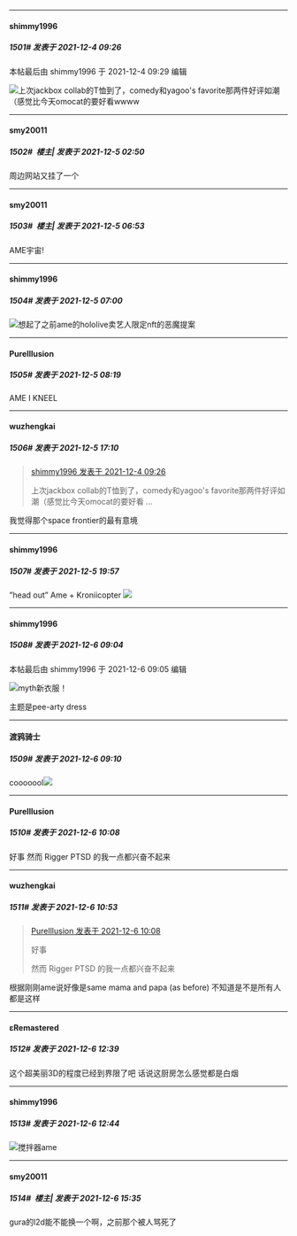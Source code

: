 

*****

####  shimmy1996  
##### 1501#       发表于 2021-12-4 09:26

 本帖最后由 shimmy1996 于 2021-12-4 09:29 编辑 

<img src="https://static.saraba1st.com/image/smiley/face2017/066.png" referrerpolicy="no-referrer">上次jackbox collab的T恤到了，comedy和yagoo's favorite那两件好评如潮（感觉比今天omocat的要好看wwww



*****

####  smy20011  
##### 1502#         楼主| 发表于 2021-12-5 02:50

周边网站又挂了一个



*****

####  smy20011  
##### 1503#         楼主| 发表于 2021-12-5 06:53

AME宇宙!

*****

####  shimmy1996  
##### 1504#       发表于 2021-12-5 07:00

<img src="https://static.saraba1st.com/image/smiley/face2017/066.png" referrerpolicy="no-referrer">想起了之前ame的hololive卖艺人限定nft的恶魔提案



*****

####  PureIllusion  
##### 1505#       发表于 2021-12-5 08:19

AME I KNEEL



*****

####  wuzhengkai  
##### 1506#       发表于 2021-12-5 17:10

<blockquote><a href="httphttps://bbs.saraba1st.com/2b/forum.php?mod=redirect&amp;goto=findpost&amp;pid=53803368&amp;ptid=1989758" target="_blank">shimmy1996 发表于 2021-12-4 09:26</a>

上次jackbox collab的T恤到了，comedy和yagoo's favorite那两件好评如潮（感觉比今天omocat的要好看 ...</blockquote>
我觉得那个space frontier的最有意境



*****

####  shimmy1996  
##### 1507#       发表于 2021-12-5 19:57

”head out” Ame + Kroniicopter <img src="https://static.saraba1st.com/image/smiley/face2017/209.gif" referrerpolicy="no-referrer">



*****

####  shimmy1996  
##### 1508#       发表于 2021-12-6 09:04

 本帖最后由 shimmy1996 于 2021-12-6 09:05 编辑 

<img src="https://static.saraba1st.com/image/smiley/face2017/085.png" referrerpolicy="no-referrer">myth新衣服！

主题是pee-arty dress

*****

####  渡鸦骑士  
##### 1509#       发表于 2021-12-6 09:10

cooooool<img src="https://static.saraba1st.com/image/smiley/face2017/077.png" referrerpolicy="no-referrer">



*****

####  PureIllusion  
##### 1510#       发表于 2021-12-6 10:08

好事
然而 Rigger PTSD 的我一点都兴奋不起来



*****

####  wuzhengkai  
##### 1511#       发表于 2021-12-6 10:53

<blockquote><a href="httphttps://bbs.saraba1st.com/2b/forum.php?mod=redirect&amp;goto=findpost&amp;pid=53825048&amp;ptid=1989758" target="_blank">PureIllusion 发表于 2021-12-6 10:08</a>

好事

然而 Rigger PTSD 的我一点都兴奋不起来</blockquote>
根据刚刚ame说好像是same mama and papa (as before) 不知道是不是所有人都是这样



*****

####  εRemastered  
##### 1512#       发表于 2021-12-6 12:39

这个超美丽3D的程度已经到界限了吧 话说这厨房怎么感觉都是白烟 



*****

####  shimmy1996  
##### 1513#       发表于 2021-12-6 12:44

<img src="https://static.saraba1st.com/image/smiley/face2017/066.png" referrerpolicy="no-referrer">搅拌器ame



*****

####  smy20011  
##### 1514#         楼主| 发表于 2021-12-6 15:35

gura的l2d能不能换一个啊，之前那个被人骂死了

